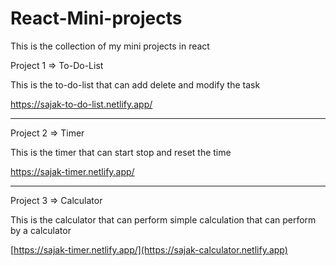 # React-Mini-projects
This is the collection of my mini projects in react

Project 1 => To-Do-List

This is the to-do-list that can add delete and modify the task

https://sajak-to-do-list.netlify.app/

-----------------------------------------------------------------------------------------------------------------------------------------------------------------------------------------------------------------------

Project 2 => Timer

This is the timer that can start stop and reset the time

https://sajak-timer.netlify.app/

-----------------------------------------------------------------------------------------------------------------------------------------------------------------------------------------------------------------------

Project 3 => Calculator

This is the calculator that can perform simple calculation that can perform by a calculator

[https://sajak-timer.netlify.app/](https://sajak-calculator.netlify.app)

